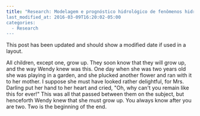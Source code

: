 ```yaml
---
title: "Research: Modelagem e prognóstico hidrológico de fenômenos hidrometeorológicos na bacia hidrográfica do rio Paranapanema, Brasil
last_modified_at: 2016-03-09T16:20:02-05:00
categories:
  - Research
---
```


This post has been updated and should show a modified date if used in a layout.

All children, except one, grow up. They soon know that they will grow up, and the way Wendy knew was this. One day when she was two years old she was playing in a garden, and she plucked another flower and ran with it to her mother. I suppose she must have looked rather delightful, for Mrs. Darling put her hand to her heart and cried, "Oh, why can't you remain like this for ever!" This was all that passed between them on the subject, but henceforth Wendy knew that she must grow up. You always know after you are two. Two is the beginning of the end.
